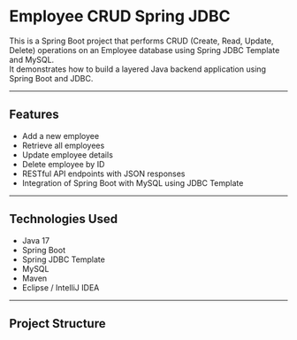 # Employee CRUD Spring JDBC

This is a Spring Boot project that performs CRUD (Create, Read, Update, Delete) operations on an Employee database using Spring JDBC Template and MySQL.  
It demonstrates how to build a layered Java backend application using Spring Boot and JDBC.

---

## Features

- Add a new employee  
- Retrieve all employees  
- Update employee details  
- Delete employee by ID  
- RESTful API endpoints with JSON responses  
- Integration of Spring Boot with MySQL using JDBC Template  

---

## Technologies Used

- Java 17  
- Spring Boot  
- Spring JDBC Template  
- MySQL  
- Maven  
- Eclipse / IntelliJ IDEA  

---

## Project Structure

